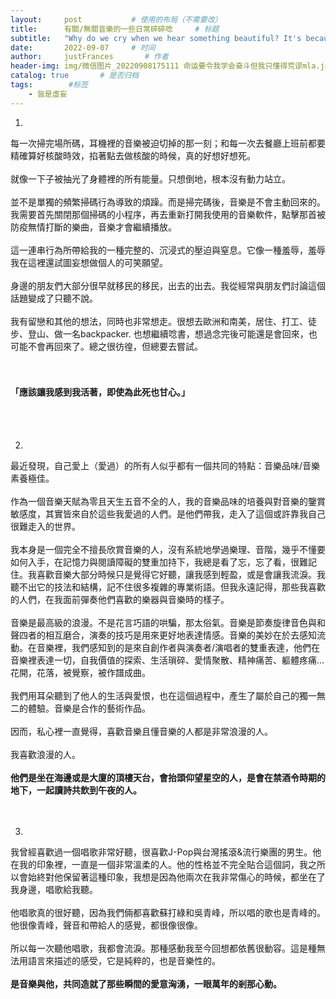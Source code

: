 ```yaml
---
layout:     post           # 使用的布局（不需要改）
title:      有關/無關音樂的一些日常碎碎唸     # 标题 
subtitle:   "Why do we cry when we hear something beautiful? It's because we fear it's too beautiful, too beautiful to last." #副标题
date:       2022-09-07     # 时间
author:     justFrances       # 作者
header-img: img/微信图片_20220908175111 命运要令我学会奋斗但我只懂得荒谬mla.jpg  #这篇文章标题背景图片
catalog: true       # 是否归档
tags:        #标签
    - 皆是虛妄
---
```


01.
每一次掃完場所碼，耳機裡的音樂被迫切掉的那一刻；和每一次去餐廳上班前都要精確算好核酸時效，掐著點去做核酸的時候，真的好想好想死。  
<br/> 
就像一下子被抽光了身體裡的所有能量。只想倒地，根本沒有動力站立。  
<br/> 
並不是單獨的頻繁掃碼行為導致的煩躁。而是掃完碼後，音樂是不會主動回來的。我需要首先關閉那個掃碼的小程序，再去重新打開我使用的音樂軟件，點擊那首被防疫無情打斷的樂曲，音樂才會繼續播放。  
<br/> 
這一連串行為所帶給我的一種完整的、沉浸式的壓迫與窒息。它像一種羞辱，羞辱我在這裡還試圖妄想做個人的可笑願望。  
<br/> 
身邊的朋友們大部分很早就移民的移民，出去的出去。我從經常與朋友們討論這個話題變成了只聽不說。  
<br/> 
我有留戀和其他的想法，同時也非常想走。很想去歐洲和南美，居住、打工、徒步、登山、做一名backpacker. 也想繼續唸書，想過念完後可能還是會回來，也可能不會再回來了。總之很彷徨，但總要去嘗試。  
<br/> 
<br/> 
#### **「應該讓我感到我活著，即使為此死也甘心。」**  
<br/> 
<br/> 

02.
最近發現，自己愛上（愛過）的所有人似乎都有一個共同的特點：音樂品味/音樂素養極佳。  
<br/> 
作為一個音樂天賦為零且天生五音不全的人，我的音樂品味的培養與對音樂的鑒賞敏感度，其實皆來自於這些我愛過的人們。是他們帶我，走入了這個或許靠我自己很難走入的世界。  
<br/> 
我本身是一個完全不擅長欣賞音樂的人，沒有系統地學過樂理、音階，幾乎不懂要如何入手，在記憶力與閱讀障礙的雙重加持下，我總是看了忘，忘了看，很難記住。我喜歡音樂大部分時候只是覺得它好聽，讓我感到輕盈，或是會讓我流淚。我聽不出它的技法和結構，記不住很多複雜的專業術語。但我永遠記得，那些我喜歡的人們，在我面前彈奏他們喜歡的樂器與音樂時的樣子。  
<br/> 
音樂是最高級的浪漫。不是花言巧語的哄騙，那太俗氣。音樂是節奏旋律音色與和聲四者的相互磨合，演奏的技巧是用來更好地表達情感。音樂的美妙在於去感知流動。在音樂裡，我們感知到的是來自創作者與演奏者/演唱者的雙重表達，他們在音樂裡表達一切，自我價值的探索、生活瑣碎、愛情聚散、精神痛苦、軀體疼痛... 花開，花落，被覺察，被作譜成曲。  
<br/> 
我們用耳朵聽到了他人的生活與愛恨，也在這個過程中，產生了屬於自己的獨一無二的體驗。音樂是合作的藝術作品。  
<br/> 
因而，私心裡一直覺得，喜歡音樂且懂音樂的人都是非常浪漫的人。  
<br/> 
我喜歡浪漫的人。  
<br/> 
**他們是坐在海邊或是大廈的頂樓天台，會抬頭仰望星空的人，是會在禁酒令時期的地下，一起讀詩共飲到午夜的人。**  
<br/> 
<br/> 

03.
我曾經喜歡過一個唱歌非常好聽，很喜歡J-Pop與台灣搖滾&流行樂團的男生。他在我的印象裡，一直是一個非常溫柔的人。他的性格並不完全貼合這個詞，我之所以會始終對他保留著這種印象，我想是因為他兩次在我非常傷心的時候，都坐在了我身邊，唱歌給我聽。  
<br/> 
他唱歌真的很好聽，因為我們倆都喜歡蘇打綠和吳青峰，所以唱的歌也是青峰的。他很像青峰，聲音和帶給人的感覺，都很像很像。  
<br/> 
所以每一次聽他唱歌，我都會流淚。那種感動我至今回想都依舊很動容。這是種無法用語言來描述的感受，它是純粹的，也是音樂性的。  
<br/> 
**是音樂與他，共同造就了那些瞬間的愛意洶湧，一眼萬年的剎那心動。**  
<br/> 
<br/> 
